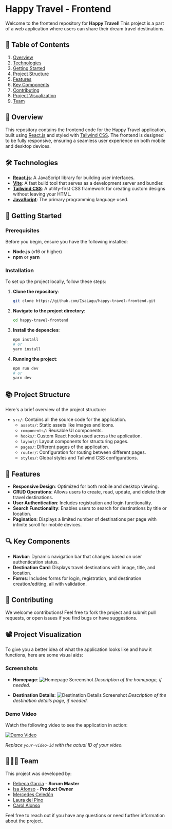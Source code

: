 <!-- # React + Vite

This template provides a minimal setup to get React working in Vite with HMR and some ESLint rules.

Currently, two official plugins are available:

- [@vitejs/plugin-react](https://github.com/vitejs/vite-plugin-react/blob/main/packages/plugin-react/README.md) uses [Babel](https://babeljs.io/) for Fast Refresh
- [@vitejs/plugin-react-swc](https://github.com/vitejs/vite-plugin-react-swc) uses [SWC](https://swc.rs/) for Fast Refresh
 -->

# Happy Travel - Frontend

Welcome to the frontend repository for **Happy Travel**! This project is a part of a web application where users can share their dream travel destinations.

## 📑 Table of Contents

1. [Overview](#-overview)
2. [Technologies](#-technologies)
3. [Getting Started](#-getting-started)
4. [Project Structure](#-project-structure)
5. [Features](#-features)
6. [Key Components](#-key-components)
7. [Contributing](#-contributing)
8. [Project Visualization](#-project-visualization)
9. [Team](#-team)

## 🧭 Overview

This repository contains the frontend code for the Happy Travel application, built using [React.js](https://reactjs.org/) and styled with [Tailwind CSS](https://tailwindcss.com/). The frontend is designed to be fully responsive, ensuring a seamless user experience on both mobile and desktop devices.

## 🛠️ Technologies

- **[React.js](https://reactjs.org/)**: A JavaScript library for building user interfaces.
- **[Vite](https://vitejs.dev/)**: A fast build tool that serves as a development server and bundler.
- **[Tailwind CSS](https://tailwindcss.com/)**: A utility-first CSS framework for creating custom designs without leaving your HTML.
- **[JavaScript](https://developer.mozilla.org/en-US/docs/Web/JavaScript)**: The primary programming language used.

## 🚀 Getting Started

### Prerequisites

Before you begin, ensure you have the following installed:

- **Node.js** (v16 or higher)
- **npm** or **yarn**

### Installation

To set up the project locally, follow these steps:

1. **Clone the repository**:
   ```bash
   git clone https://github.com/IsaLagu/happy-travel-frontend.git

2. **Navigate to the project directory**:
   ```bash
   cd happy-travel-frontend

3. **Install the depencies**:
   ```bash
   npm install
   # or
   yarn install

4. **Running the project**:
   ```bash
   npm run dev
   # or
   yarn dev
   
## 📚 Project Structure

Here's a brief overview of the project structure:

- `src/`: Contains all the source code for the application.
  - `assets/`: Static assets like images and icons.
  - `components/`: Reusable UI components.
  - `hooks/`: Custom React hooks used across the application.
  - `layout/`: Layout components for structuring pages.
  - `pages/`: Different pages of the application.
  - `router/`: Configuration for routing between different pages.
  - `styles/`: Global styles and Tailwind CSS configurations.
  
## 📄 Features

- **Responsive Design**: Optimized for both mobile and desktop viewing.
- **CRUD Operations**: Allows users to create, read, update, and delete their travel destinations.
- **User Authentication**: Includes registration and login functionality.
- **Search Functionality**: Enables users to search for destinations by title or location.
- **Pagination**: Displays a limited number of destinations per page with infinite scroll for mobile devices.

## 🔍 Key Components

- **Navbar**: Dynamic navigation bar that changes based on user authentication status.
- **Destination Card**: Displays travel destinations with image, title, and location.
- **Forms**: Includes forms for login, registration, and destination creation/editing, all with validation.


## 🤝 Contributing

We welcome contributions! Feel free to fork the project and submit pull requests, or open issues if you find bugs or have suggestions.

## 📽️ Project Visualization

To give you a better idea of what the application looks like and how it functions, here are some visual aids:

### Screenshots

- **Homepage**:
  ![Homepage Screenshot](path/to/homepage-screenshot.png)
  *Description of the homepage, if needed.*

- **Destination Details**:
  ![Destination Details Screenshot](path/to/destination-details-screenshot.png)
  *Description of the destination details page, if needed.*

### Demo Video

Watch the following video to see the application in action:

[![Demo Video](https://img.youtube.com/vi/your-video-id/maxresdefault.jpg)](https://www.youtube.com/watch?v=your-video-id)

*Replace `your-video-id` with the actual ID of your video.*

## 🧑‍🤝‍🧑 Team

This project was developed by:

- [Rebeca Garcia](https://github.com/rebkg87) - **Scrum Master**
- [Isa Afonso](https://github.com/IsaLagu) - **Product Owner**
- [Mercedes Celedón](https://github.com/Mercedes-Celedon)
- [Laura del Pino](https://github.com/Lauraa23)
- [Carol Alonso](https://github.com/Calonsogon)

Feel free to reach out if you have any questions or need further information about the project.
